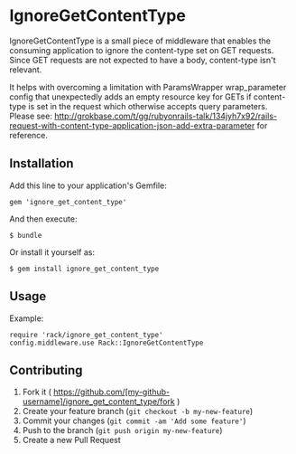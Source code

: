 # IgnoreGetContentType


IgnoreGetContentType is a small piece of middleware that enables the consuming application
to ignore the content-type set on GET requests. 
Since GET requests are not expected to have a body, content-type isn't relevant.

It helps with overcoming a limitation with ParamsWrapper wrap_parameter config that unexpectedly adds an empty 
resource key for GETs if content-type is set in the request which otherwise accepts query parameters.
Please see: http://grokbase.com/t/gg/rubyonrails-talk/134jyh7x92/rails-request-with-content-type-application-json-add-extra-parameter
for reference.


## Installation

Add this line to your application's Gemfile:

    gem 'ignore_get_content_type'

And then execute:

    $ bundle

Or install it yourself as:

    $ gem install ignore_get_content_type

## Usage

Example:

```
require 'rack/ignore_get_content_type'
config.middleware.use Rack::IgnoreGetContentType
```

## Contributing

1. Fork it ( https://github.com/[my-github-username]/ignore_get_content_type/fork )
2. Create your feature branch (`git checkout -b my-new-feature`)
3. Commit your changes (`git commit -am 'Add some feature'`)
4. Push to the branch (`git push origin my-new-feature`)
5. Create a new Pull Request
